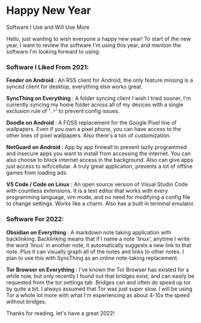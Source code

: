 <!-- 2022-01-01- -->
# Happy New Year

Software I Use and Will Use More

Hello, just wanting to wish everyone a happy new year!
To start of the new year, I want to review the software I'm using this year, and mention the software I'm looking forward to using:

### Software I Liked From 2021:

**Feeder on Android**
: An RSS client for Android, the only feature missing is a synced client for desktop, everything else works great.

**SyncThing on Everything**
: A folder syncing client I wish I tried sooner, I'm currently syncing my home folder across all of my devices with a single exclusion rule of '`.*`' to prevent config issues.

**Doodle on Android**
: A FOSS replacement for the Google Pixel line of wallpapers. Even if you own a pixel phone, you can have access to the other lines of pixel wallpapers. Also there's a ton of customization.

**NetGuard on Android**
: App by app firewall to prevent lazily programmed and insecure apps you want to install from accessing the internet. You can also choose to block internet access in the background. Also can give apps just access to wifi/cellular. A truly great application, prevents a lot of offline games from loading ads.

**VS Code / Code on Linux**
: An open source version of Visual Studio Code with countless extensions. It is a text editor that works with every programming language, vim mode, and no need for modifying a config file to change settings. Works like a charm. Also has a built in terminal emulator.

### Software For 2022:

**Obsidian on Everything**
: A markdown note taking application with backlinking. Backlinking means that if I name a note 'linux', anytime I write the word 'linux' in another note, it automatically suggests a new link to that note. Plus it can visually graph all of the notes and links to other notes. I plan to use this with SyncThing as an online note-taking replacement.

**Tor Browser on Everything**
: I've known the Tor Browser has existed for a while now, but only recently I found out that bridges exist, and can easily be requested from the tor settings tab. Bridges can and often do speed up tor by quite a bit. I always assumed that Tor was just super slow. I will be using Tor a whole lot more with what I'm experiencing as about 4-10x the speed without bridges.

Thanks for reading, let's have a great 2022!

